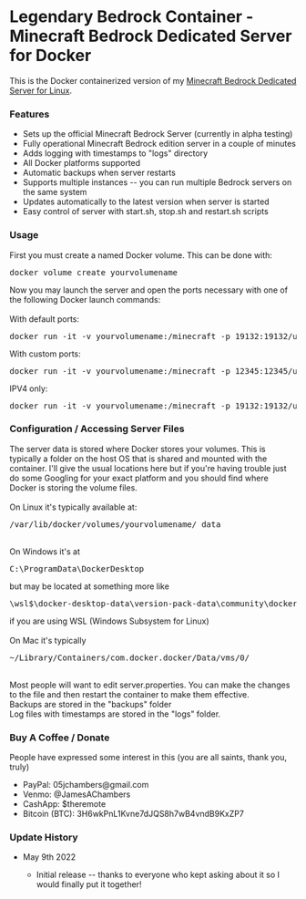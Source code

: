 # Legendary Bedrock Container - Minecraft Bedrock Dedicated Server for Docker
This is the Docker containerized version of my <a href="https://github.com/TheRemote/MinecraftBedrockServer">Minecraft Bedrock Dedicated Server for Linux</a>.
 
<h3>Features</h3>
<ul>
  <li>Sets up the official Minecraft Bedrock Server (currently in alpha testing)</li>
  <li>Fully operational Minecraft Bedrock edition server in a couple of minutes</li>
  <li>Adds logging with timestamps to "logs" directory</li>
  <li>All Docker platforms supported</li>
  <li>Automatic backups when server restarts</li>
  <li>Supports multiple instances -- you can run multiple Bedrock servers on the same system</li>
  <li>Updates automatically to the latest version when server is started</li>
  <li>Easy control of server with start.sh, stop.sh and restart.sh scripts</li>
</ul>

<h3>Usage</h3>
First you must create a named Docker volume.  This can be done with:<br>
<pre>docker volume create yourvolumename</pre>

Now you may launch the server and open the ports necessary with one of the following Docker launch commands:<br>
<br>
With default ports:
<pre>docker run -it -v yourvolumename:/minecraft -p 19132:19132/udp -p 19132:19132 -p 19133:19133/udp -p 19133:19133 05jchambers/legendary-bedrock-container:latest</pre>
With custom ports:
<pre>docker run -it -v yourvolumename:/minecraft -p 12345:12345/udp -p 12345:12345 -p 12346:12346/udp -p 12346:12346 -e PortIPV4=12345 -e PortIPV6=12346 05jchambers/legendary-bedrock-container:latest</pre>
IPV4 only:
<pre>docker run -it -v yourvolumename:/minecraft -p 19132:19132/udp -p 19132:19132 05jchambers/legendary-bedrock-container:latest</pre>

<h3>Configuration / Accessing Server Files</h3>
The server data is stored where Docker stores your volumes.  This is typically a folder on the host OS that is shared and mounted with the container.  I'll give the usual locations here but if you're having trouble just do some Googling for your exact platform and you should find where Docker is storing the volume files.<br>
<br>
On Linux it's typically available at: <pre>/var/lib/docker/volumes/yourvolumename/_data</pre><br>
On Windows it's at <pre>C:\ProgramData\DockerDesktop</pre> but may be located at something more like <pre>\wsl$\docker-desktop-data\version-pack-data\community\docker\volumes\</pre> if you are using WSL (Windows Subsystem for Linux)<br>
<br>
On Mac it's typically <pre>~/Library/Containers/com.docker.docker/Data/vms/0/</pre><br>
Most people will want to edit server.properties.  You can make the changes to the file and then restart the container to make them effective.<br>
Backups are stored in the "backups" folder<br>
Log files with timestamps are stored in the "logs" folder.

<h3>Buy A Coffee / Donate</h3>
<p>People have expressed some interest in this (you are all saints, thank you, truly)</p>
<ul>
 <li>PayPal: 05jchambers@gmail.com</li>
 <li>Venmo: @JamesAChambers</li>
 <li>CashApp: $theremote</li>
 <li>Bitcoin (BTC): 3H6wkPnL1Kvne7dJQS8h7wB4vndB9KxZP7</li>
</ul>

<h3>Update History</h3>
<ul>
  <li>May 9th 2022</li>
    <ul>
        <li>Initial release -- thanks to everyone who kept asking about it so I would finally put it together!</li>
    </ul>
</ul>